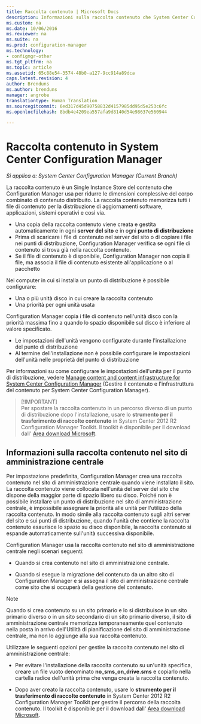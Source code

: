```yaml
---
title: Raccolta contenuto | Microsoft Docs
description: Informazioni sulla raccolta contenuto che System Center Configuration Manager usa per ridurre le dimensioni totali del contenuto distribuito.
ms.custom: na
ms.date: 10/06/2016
ms.reviewer: na
ms.suite: na
ms.prod: configuration-manager
ms.technology:
- configmgr-other
ms.tgt_pltfrm: na
ms.topic: article
ms.assetid: 65c88e54-3574-48b0-a127-9cc914a89dca
caps.latest.revision: 4
author: Brenduns
ms.author: brenduns
manager: angrobe
translationtype: Human Translation
ms.sourcegitcommit: 6ed317d45d90758832d4157985dd95d5e253c6fc
ms.openlocfilehash: 8bdb4e4209ea557afa9d8140d54e98637e560944

---
```

# <a name="the-content-library-in-system-center-configuration-manager"></a>Raccolta contenuto in System Center Configuration Manager

*Si applica a: System Center Configuration Manager (Current Branch)*

La raccolta contenuto è un Single Instance Store del contenuto che Configuration Manager usa per ridurre le dimensioni complessive del corpo combinato di contenuto distribuito. La raccolta contenuto memorizza tutti i file di contenuto per la distribuzione di aggiornamenti software, applicazioni, sistemi operativi e così via.

 - Una copia della raccolta contenuto viene creata e gestita automaticamente in ogni **server del sito** e in ogni **punto di distribuzione**
 - Prima di scaricare i file di contenuto nel server del sito o di copiare i file nei punti di distribuzione, Configuration Manager verifica se ogni file di contenuto si trova già nella raccolta contenuto.
 - Se il file di contenuto è disponibile, Configuration Manager non copia il file, ma associa il file di contenuto esistente all'applicazione o al pacchetto

Nei computer in cui si installa un punto di distribuzione è possibile configurare:
- Una o più unità disco in cui creare la raccolta contenuto
- Una priorità per ogni unità usata

Configuration Manager copia i file di contenuto nell'unità disco con la priorità massima fino a quando lo spazio disponibile sul disco è inferiore al valore specificato.
- Le impostazioni dell'unità vengono configurate durante l'installazione del punto di distribuzione
- Al termine dell'installazione non è possibile configurare le impostazioni dell'unità nelle proprietà del punto di distribuzione


Per informazioni su come configurare le impostazioni dell'unità per il punto di distribuzione, vedere [Manage content and content infrastructure for System Center Configuration Manager](../../../core/servers/deploy/configure/manage-content-and-content-infrastructure.md) (Gestire il contenuto e l'infrastruttura del contenuto per System Center Configuration Manager).  


>  [!IMPORTANT]  
>  Per spostare la raccolta contenuto in un percorso diverso di un punto di distribuzione dopo l'installazione, usare lo **strumento per il trasferimento di raccolte contenuto** in System Center 2012 R2 Configuration Manager Toolkit. Il toolkit è disponibile per il download dall' [Area download Microsoft](http://go.microsoft.com/fwlink/?LinkId=279566).  

## <a name="about-the-content-library-on-the-central-administration-site"></a>Informazioni sulla raccolta contenuto nel sito di amministrazione centrale  
 Per impostazione predefinita, Configuration Manager crea una raccolta contenuto nel sito di amministrazione centrale quando viene installato il sito. La raccolta contenuto viene collocata nell'unità del server del sito che dispone della maggior parte di spazio libero su disco. Poiché non è possibile installare un punto di distribuzione nel sito di amministrazione centrale, è impossibile assegnare la priorità alle unità per l'utilizzo della raccolta contenuto. In modo simile alla raccolta contenuto sugli altri server del sito e sui punti di distribuzione, quando l'unità che contiene la raccolta contenuto esaurisce lo spazio su disco disponibile, la raccolta contenuto si espande automaticamente sull'unità successiva disponibile.  

 Configuration Manager usa la raccolta contenuto nel sito di amministrazione centrale negli scenari seguenti:  

-   Quando si crea contenuto nel sito di amministrazione centrale.  

-   Quando si esegue la migrazione del contenuto da un altro sito di Configuration Manager e si assegna il sito di amministrazione centrale come sito che si occuperà della gestione del contenuto.  

> [!NOTE]  
>  Quando si crea contenuto su un sito primario e lo si distribuisce in un sito primario diverso o in un sito secondario di un sito primario diverso, il sito di amministrazione centrale memorizza temporaneamente quel contenuto nella posta in arrivo dell'Utilità di pianificazione del sito di amministrazione centrale, ma non lo aggiunge alla sua raccolta contenuto.  

 Utilizzare le seguenti opzioni per gestire la raccolta contenuto nel sito di amministrazione centrale:  

-   Per evitare l'installazione della raccolta contenuto su un'unità specifica, creare un file vuoto denominato **no_sms_on_drive.sms** e copiarlo nella cartella radice dell'unità prima che venga creata la raccolta contenuto.  

-   Dopo aver creato la raccolta contenuto, usare lo **strumento per il trasferimento di raccolte contenuto** in System Center 2012 R2 Configuration Manager Toolkit per gestire il percorso della raccolta contenuto. Il toolkit è disponibile per il download dall' [Area download Microsoft](http://go.microsoft.com/fwlink/?LinkId=279566).  



<!--HONumber=Dec16_HO3-->


